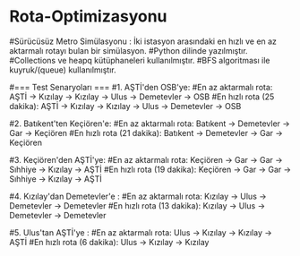 # Rota-Optimizasyonu

#Sürücüsüz Metro Simülasyonu : İki istasyon arasındaki en hızlı ve en az aktarmalı rotayı bulan bir simülasyon.
#Python dilinde yazılmıştır.
#Collections ve heapq kütüphaneleri kullanılmıştır.
#BFS algoritması ile kuyruk/(queue) kullanılmıştır.

#=== Test Senaryoları ===
#1. AŞTİ'den OSB'ye:
#En az aktarmalı rota: AŞTİ -> Kızılay -> Kızılay -> Ulus -> Demetevler -> OSB
#En hızlı rota (25 dakika): AŞTİ -> Kızılay -> Kızılay -> Ulus -> Demetevler -> OSB

#2. Batıkent'ten Keçiören'e:
#En az aktarmalı rota: Batıkent -> Demetevler -> Gar -> Keçiören
#En hızlı rota (21 dakika): Batıkent -> Demetevler -> Gar -> Keçiören

#3. Keçiören'den AŞTİ'ye:
#En az aktarmalı rota: Keçiören -> Gar -> Gar -> Sıhhiye -> Kızılay -> AŞTİ
#En hızlı rota (19 dakika): Keçiören -> Gar -> Gar -> Sıhhiye -> Kızılay -> AŞTİ

#4. Kızılay'dan Demetevler'e :
#En az aktarmalı rota: Kızılay -> Ulus -> Demetevler -> Demetevler
#En hızlı rota (13 dakika): Kızılay -> Ulus -> Demetevler -> Demetevler

#5. Ulus'tan AŞTİ'ye   :
#En az aktarmalı rota: Ulus -> Kızılay -> Kızılay -> AŞTİ
#En hızlı rota (6 dakika): Ulus -> Kızılay -> Kızılay
